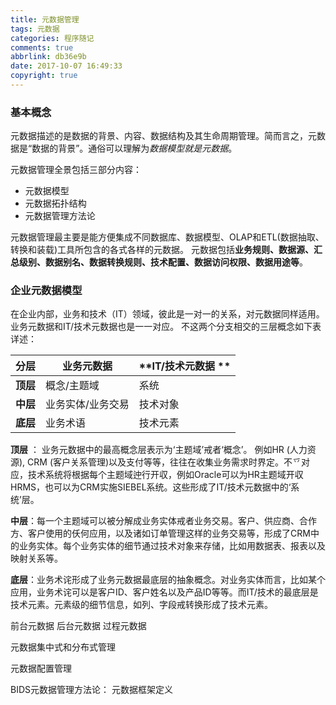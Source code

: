 ```yaml
---
title: 元数据管理
tags: 元数据
categories: 程序随记
comments: true
abbrlink: db36e9b
date: 2017-10-07 16:49:33
copyright: true
---
```

### 基本概念
元数据描述的是数据的背景、内容、数据结构及其生命周期管理。简而言之，元数据是“数据的背景”。通俗可以理解为*数据模型就是元数据*。

元数据管理全景包括三部分内容：
- 元数据模型
- 元数据拓扑结构
- 元数据管理方法论

元数据管理最主要是能方便集成不同数据库、数据模型、OLAP和ETL(数据抽取、转换和装载)工具所包含的各式各样的元数据。
元数据包括**业务规则、数据源、汇总级别、数据别名、数据转换规则、技术配置、数据访问权限、数据用途等**。

### 企业元数据模型
在企业内部，业务和技术（IT）领域，彼此是一对一的关系，对元数据同样适用。业务元数据和IT/技术元数据也是一一对应。
不这两个分支相交的三层概念如下表详述：

分层  |**业务元数据**| **IT/技术元数据 **  
----|------|----
**顶层** | 概念/主题域 | 系统 |
**中层** | 业务实体/业务交易 | 技术对象
**底层** | 业务术语 | 技术元素

**顶层** ： 业务元数据中的最高概念层表示为‘主题域’戒者‘概念’。 例如HR (人力资源), CRM (客户关系管理)以及支付等等，往往在收集业务需求时界定。不乊对应，技术系统将根据每个主题域迚行开収，例如Oracle可以为HR主题域开収HRMS，也可以为CRM实施SIEBEL系统。这些形成了IT/技术元数据中的‘系统’层。

**中层**：每一个主题域可以被分解成业务实体戒者业务交易。客户、供应商、合作方、客户使用的仸何应用，以及诸如订单管理这样的业务交易等，形成了CRM中的业务实体。每个业务实体的细节通过技术对象来存储，比如用数据表、报表以及映射关系等。

**底层**：业务术诧形成了业务元数据最底层的抽象概念。对业务实体而言，比如某个应用，业务术诧可以是客户ID、客户姓名以及产品ID等等。而IT/技术的最底层是技术元素。元素级的细节信息，如列、字段戒转换形成了技术元素。

前台元数据
后台元数据
过程元数据

元数据集中式和分布式管理

元数据配置管理

BIDS元数据管理方法论：
元数据框架定义